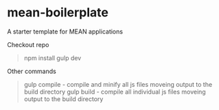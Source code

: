 # mean-boilerplate
A starter template for MEAN applications

Checkout repo
> npm install
> gulp dev

Other commands
> gulp compile - compile and minify all js files moveing output to the build directory
> gulp build - compile all individual js files moveing output to the build directory